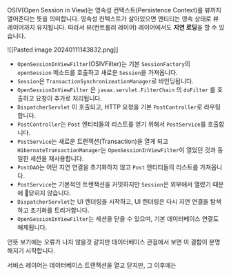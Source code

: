 OSIV(Open Session in View)는 영속성 컨텍스트(Persistence Context)를 뷰까지 열어준다는 뜻을 의미합니다. 영속성 컨텍스트가 살아있으면 엔티티는 영속 상태로 뷰 레이어까지 유지됩니다. 따라서 뷰(컨트롤러 레이어) 레이어에서도 **지연 로딩**을 할 수 있습니다. 


![[Pasted image 20240111143832.png]]
- `OpenSessionInViewFilter`(OSIVFilter)는 기본 `SessionFactory`의 `openSession` 메소드를 호출하고 새로운 `Session`을 가져옵니다.
- `Session`은 `TransactionSynchronizeationManager`로 바인딩됩니다.
- `OpenSessionInViewFilter` 은 `javax.servlet.FilterChain` 의 `doFilter` 를 호출하고 요청이 추가로 처리됩니다.
- `DispatcherServlet` 이 호출되고, HTTP 요청을 기본 `PostController`로 라우팅합니다.
- `PostController`는 `Post` 엔티티들의 리스트를 얻기 위해서 `PostService`를 호출합니다.
- `PostService`는 새로운 트랜잭션(Transaction)을 열게 되고 `HibernateTransactionManager`는 `OpenSessionInViewFilter`이 열었던 것과 동일한 세션을 재사용합니다.
- `PostDAO`는 어떤 지연 연결을 초기화하지 않고 `Post` 엔티티들의 리스트를 가져옵니다.
- `PostService`는 기본적인 트랜잭션을 커밋하지만 `Session`은 외부에서 열렸기 때문에 닫히지 않습니다.
- `DispatcherServlet`는 UI 렌더링을 시작하고, UI 렌더링은 다시 지연 연결을 탐색하고 초기화를 트리거합니다.
- `OpenSessionInViewFilter`는 세션을 닫을 수 있으며, 기본 데이터베이스 연결도 해제됩니다.

언뜻 보기에는 오류가 나지 않을것 같지만 데이터베이스 관점에서 보면 이 결함이 분명해지기 시작합니다. 

서비스 레이어는 데이터베이스 트랜잭션을 열고 닫지만, 그 이후에는 
